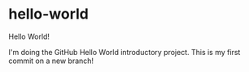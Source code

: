 # hello-world

Hello World!

I'm doing the GitHub Hello World introductory project. This is my first commit on a new branch!
